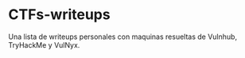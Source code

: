 # CTFs-writeups
Una lista de writeups personales con maquinas resueltas de Vulnhub, TryHackMe y VulNyx. 
